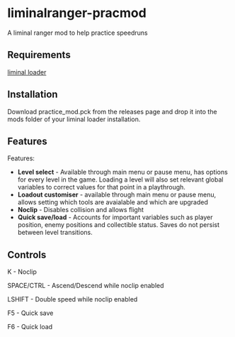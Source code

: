 # liminalranger-pracmod
A liminal ranger mod to help practice speedruns

## Requirements
[liminal loader](https://github.com/samjones246/liminal-loader/releases)

## Installation
Download practice_mod.pck from the releases page and drop it into the mods folder of your liminal loader installation.

## Features
Features:
 - **Level select** - Available through main menu or pause menu, has options for every level in the game. Loading a level will also set relevant global variables to correct values for that point in a playthrough.
 - **Loadout customiser** - available through main menu or pause menu, allows setting which tools are avaialable and which are upgraded
 - **Noclip** - Disables collision and allows flight
 - **Quick save/load** - Accounts for important variables such as player position, enemy positions and collectible status. Saves do not persist between level transitions.

## Controls
K - Noclip

SPACE/CTRL - Ascend/Descend while noclip enabled

LSHIFT - Double speed while noclip enabled

F5 - Quick save

F6 - Quick load
